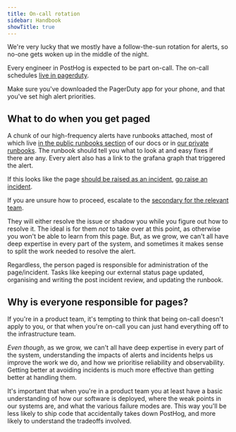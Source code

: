 ```yaml
---
title: On-call rotation
sidebar: Handbook
showTitle: true
---
```


We're very lucky that we mostly have a follow-the-sun rotation for alerts, so no-one gets woken up in the middle of the night.

Every engineer in PostHog is expected to be part on-call. The on-call schedules [live in pagerduty](https://posthog.pagerduty.com/schedules-new).

Make sure you've downloaded the PagerDuty app for your phone, and that you've set high alert priorities.

## What to do when you get paged

A chunk of our high-frequency alerts have runbooks attached, most of which live [in the public runbooks section](https://posthog.com/docs/runbook) of our docs or in [our private runbooks](http://go/runbooks). The runbook should tell you what to look at and easy fixes if there are any. Every alert also has a link to the grafana graph that triggered the alert.

If this looks like the page [should be raised as an incident](https://posthog.com/handbook/engineering/incidents#when-to-raise-an-incident), [go raise an incident](https://posthog.com/handbook/engineering/incidents).

If you are unsure how to proceed, escalate to the [secondary for the relevant team](https://posthog.com/handbook/engineering/support-hero#2-secondary-on-call).

They will either resolve the issue or shadow you while you figure out how to resolve it. The ideal is for them _not_ to take over at this point, as otherwise you won't be able to learn from this page. But, as we grow, we can't all have deep expertise in every part of the system, and sometimes it makes sense to split the work needed to resolve the alert.

Regardless, the person paged is responsible for administration of the page/incident. Tasks like keeping our external status page updated, organising and writing the post incident review, and updating the runbook.

## Why is everyone responsible for pages?

If you're in a product team, it's tempting to think that being on-call doesn't apply to you, or that when you're on-call you can just hand everything off to the infrastructure team.

*Even though*, as we grow, we can't all have deep expertise in every part of the system, understanding the impacts of alerts and incidents helps us improve the work we do, and how we prioritise reliability and observability. Getting better at avoiding incidents is much more effective than getting better at handling them.

It's important that when you're in a product team you at least have a basic understanding of how our software is deployed, where the weak points in our systems are, and what the various failure modes are. This way you'll be less likely to ship code that accidentally takes down PostHog, and more likely to understand the tradeoffs involved.
